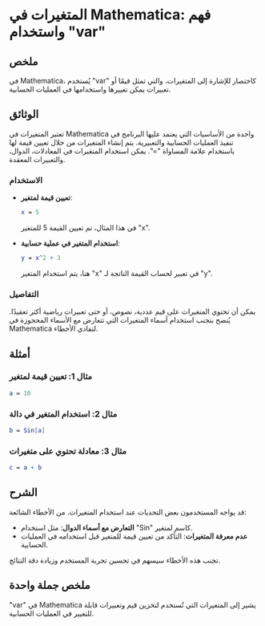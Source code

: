 <!--
Meta Description: # المتغيرات في Mathematica: فهم واستخدام "var" ## ملخص في Mathematica، يُستخدم "var" كاختصار للإشارة إلى المتغيرات، والتي تمثل قيمًا أو تعبيرات يمكن ت...
Meta Keywords: المتغيرات, mathematica, استخدام, تعيين, العمليات
-->

# المتغيرات في Mathematica: فهم واستخدام "var"

## ملخص
في Mathematica، يُستخدم "var" كاختصار للإشارة إلى المتغيرات، والتي تمثل قيمًا أو تعبيرات يمكن تغييرها واستخدامها في العمليات الحسابية.

## الوثائق
تعتبر المتغيرات في Mathematica واحدة من الأساسيات التي يعتمد عليها البرنامج في تنفيذ العمليات الحسابية والتعبيرية. يتم إنشاء المتغيرات من خلال تعيين قيمة لها باستخدام علامة المساواة "=". يمكن استخدام المتغيرات في المعادلات، الدوال، والتعبيرات المعقدة. 

### الاستخدام
- **تعيين قيمة لمتغير**: 
  ```mathematica
  x = 5
  ```
  في هذا المثال، تم تعيين القيمة 5 للمتغير "x".

- **استخدام المتغير في عملية حسابية**:
  ```mathematica
  y = x^2 + 3
  ```
  هنا، يتم استخدام المتغير "x" في تعبير لحساب القيمة الناتجة لـ "y".

### التفاصيل
يمكن أن تحتوي المتغيرات على قيم عددية، نصوص، أو حتى تعبيرات رياضية أكثر تعقيدًا. يُنصح بتجنب استخدام أسماء المتغيرات التي تتعارض مع الأسماء المحجوزة في Mathematica لتفادي الأخطاء.

## أمثلة
### مثال 1: تعيين قيمة لمتغير
```mathematica
a = 10
```

### مثال 2: استخدام المتغير في دالة
```mathematica
b = Sin[a]
```

### مثال 3: معادلة تحتوي على متغيرات
```mathematica
c = a + b
```

## الشرح
قد يواجه المستخدمون بعض التحديات عند استخدام المتغيرات. من الأخطاء الشائعة:
- **التعارض مع أسماء الدوال**: مثل استخدام "Sin" كاسم لمتغير.
- **عدم معرفة المتغيرات**: التأكد من تعيين قيمة للمتغير قبل استخدامه في العمليات الحسابية.

تجنب هذه الأخطاء سيسهم في تحسين تجربة المستخدم وزيادة دقة النتائج.

## ملخص جملة واحدة
"var" في Mathematica يشير إلى المتغيرات التي تُستخدم لتخزين قيم وتعبيرات قابلة للتغيير في العمليات الحسابية.